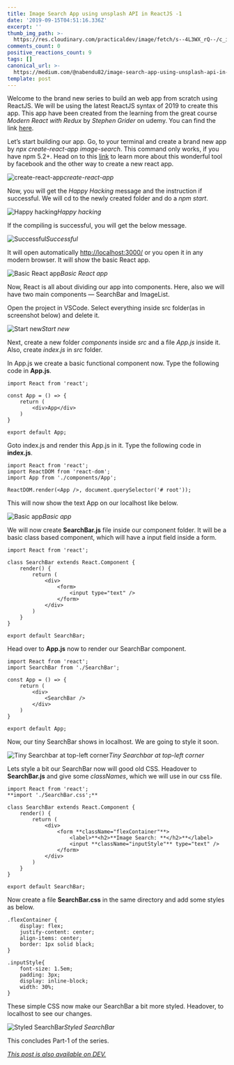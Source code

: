 ```yaml
---
title: Image Search App using unsplash API in ReactJS -1
date: '2019-09-15T04:51:16.336Z'
excerpt: ''
thumb_img_path: >-
  https://res.cloudinary.com/practicaldev/image/fetch/s--4L3WX_rQ--/c_imagga_scale,f_auto,fl_progressive,h_420,q_auto,w_1000/https://res.cloudinary.com/practicaldev/image/fetch/s--jO0yA4YI--/c_imagga_scale%2Cf_auto%2Cfl_progressive%2Ch_420%2Cq_auto%2Cw_1000/https://thepracticaldev.s3.amazonaws.com/i/ls5cg0yg3ckfx7x46zup.jpeg
comments_count: 0
positive_reactions_count: 9
tags: []
canonical_url: >-
  https://medium.com/@nabendu82/image-search-app-using-unsplash-api-in-reactjs-1-bb75c4a39a67
template: post
---
```

Welcome to the brand new series to build an web app from scratch using ReactJS. We will be using the latest ReactJS syntax of 2019 to create this app. This app have been created from the learning from the great course *Modern React with Redux* by *Stephen Grider* on udemy. You can find the link [here](https://www.udemy.com/react-redux/).

Let’s start building our app. Go, to your terminal and create a brand new app by *npx create-react-app image-search*. This command only works, if you have npm 5.2+. Head on to this [link](https://github.com/facebook/create-react-app) to learn more about this wonderful tool by facebook and the other way to create a new react app.

![create-react-app](https://cdn-images-1.medium.com/max/2000/1*OJJm9wSW9iYwokDoWixmdw.png)*create-react-app*

Now, you will get the *Happy Hacking* message and the instruction if successful. We will cd to the newly created folder and do a *npm start*.

![Happy hacking](https://cdn-images-1.medium.com/max/2000/1*Zyg2JUfOZ8P-EWz16CFVIg.png)*Happy hacking*

If the compiling is successful, you will get the below message.

![Successful](https://cdn-images-1.medium.com/max/2000/1*EprxV63RosjrgDWHqLww5w.png)*Successful*

It will open automatically [http://localhost:3000/](http://localhost:3000/) or you open it in any modern browser. It will show the basic React app.

![Basic React app](https://cdn-images-1.medium.com/max/2880/1*TwxpoUbDNJgkTYLJZnj25Q.png)*Basic React app*

Now, React is all about dividing our app into components. Here, also we will have two main components — SearchBar and ImageList.

Open the project in VSCode. Select everything inside src folder(as in screenshot below) and delete it.

![Start new](https://cdn-images-1.medium.com/max/2880/1*hRp3Za2vgl5VvRLAyLoZkg.png)*Start new*

Next, create a new folder *components* inside *src* and a file *App.js* inside it. Also, create *index.js* in *src* folder.

In App.js we create a basic functional component now. Type the following code in **App.js**.

    import React from 'react';
    
    const App = () => {
        return (
            <div>App</div>
        )
    }
    
    export default App;

Goto index.js and render this App.js in it. Type the following code in **index.js**.

    import React from 'react';
    import ReactDOM from 'react-dom';
    import App from './components/App';
    
    ReactDOM.render(<App />, document.querySelector('# root'));

This will now show the text App on our localhost like below.

![Basic app](https://cdn-images-1.medium.com/max/2880/1*ptpS0Y9DthFtur9Z1By1TQ.png)*Basic app*

We will now create **SearchBar.js** file inside our component folder. It will be a basic class based component, which will have a input field inside a form.

    import React from 'react';
    
    class SearchBar extends React.Component {
        render() {
            return (
                <div>
                    <form>
                        <input type="text" />
                    </form>
                </div>
            )
        }
    }
    
    export default SearchBar;

Head over to **App.js** now to render our SearchBar component.

    import React from 'react';
    import SearchBar from './SearchBar';
    
    const App = () => {
        return (
            <div>
                <SearchBar />
            </div>
        )
    }
    
    export default App;

Now, our tiny SearchBar shows in localhost. We are going to style it soon.

![Tiny Searchbar at top-left corner](https://cdn-images-1.medium.com/max/2880/1*Wk5RUqw6ze4Yd8DN9KMY6w.png)*Tiny Searchbar at top-left corner*

Lets style a bit our SearchBar now will good old CSS. Headover to **SearchBar.js** and give some *classNames*, which we will use in our css file.

    import React from 'react';
    **import './SearchBar.css';**
    
    class SearchBar extends React.Component {
        render() {
            return (
                <div>
                    <form **className="flexContainer"**>
                        <label>**<h2>**Image Search: **</h2>**</label>
                        <input **className="inputStyle"** type="text" />
                    </form>
                </div>
            )
        }
    }
    
    export default SearchBar;

Now create a file **SearchBar.css** in the same directory and add some styles as below.

    .flexContainer {
        display: flex;
        justify-content: center;
        align-items: center;
        border: 1px solid black;
    }
    
    .inputStyle{
        font-size: 1.5em;
        padding: 3px;
        display: inline-block;
        width: 30%;
    }

These simple CSS now make our SearchBar a bit more styled. Headover, to localhost to see our changes.

![Styled SearchBar](https://cdn-images-1.medium.com/max/2880/1*pFyMe-Hw9-x-z28iPAE2Kw.png)*Styled SearchBar*

This concludes Part-1 of the series.

*[This post is also available on DEV.](https://dev.to/nabendu82/image-search-app-using-unsplash-api-in-reactjs-1-54kj)*


<script>
const parent = document.getElementsByTagName('head')[0];
const script = document.createElement('script');
script.type = 'text/javascript';
script.src = 'https://cdnjs.cloudflare.com/ajax/libs/iframe-resizer/4.1.1/iframeResizer.min.js';
script.charset = 'utf-8';
script.onload = function() {
    window.iFrameResize({}, '.liquidTag');
};
parent.appendChild(script);
</script>    
